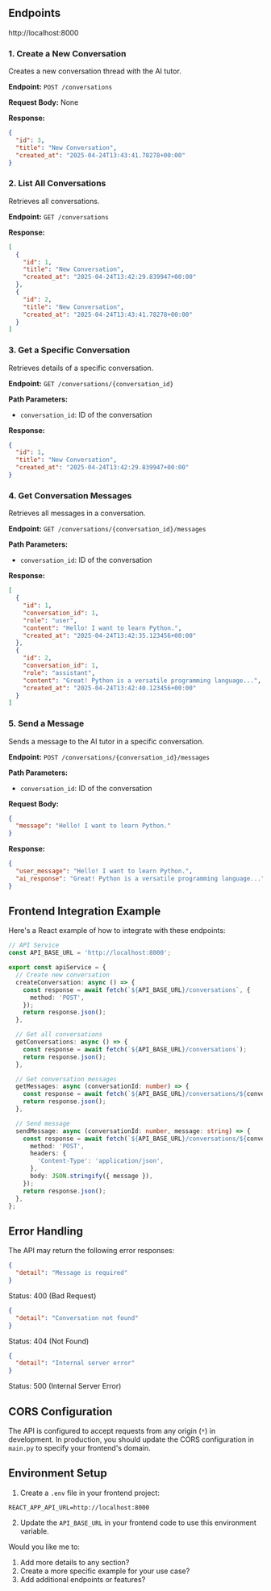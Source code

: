
## Endpoints
http://localhost:8000 

### 1. Create a New Conversation
Creates a new conversation thread with the AI tutor.

**Endpoint:** `POST /conversations`

**Request Body:** None

**Response:**
```json
{
  "id": 3,
  "title": "New Conversation",
  "created_at": "2025-04-24T13:43:41.78278+00:00"
}
```

### 2. List All Conversations
Retrieves all conversations.

**Endpoint:** `GET /conversations`

**Response:**
```json
[
  {
    "id": 1,
    "title": "New Conversation",
    "created_at": "2025-04-24T13:42:29.839947+00:00"
  },
  {
    "id": 2,
    "title": "New Conversation",
    "created_at": "2025-04-24T13:43:41.78278+00:00"
  }
]
```

### 3. Get a Specific Conversation
Retrieves details of a specific conversation.

**Endpoint:** `GET /conversations/{conversation_id}`

**Path Parameters:**
- `conversation_id`: ID of the conversation

**Response:**
```json
{
  "id": 1,
  "title": "New Conversation",
  "created_at": "2025-04-24T13:42:29.839947+00:00"
}
```

### 4. Get Conversation Messages
Retrieves all messages in a conversation.

**Endpoint:** `GET /conversations/{conversation_id}/messages`

**Path Parameters:**
- `conversation_id`: ID of the conversation

**Response:**
```json
[
  {
    "id": 1,
    "conversation_id": 1,
    "role": "user",
    "content": "Hello! I want to learn Python.",
    "created_at": "2025-04-24T13:42:35.123456+00:00"
  },
  {
    "id": 2,
    "conversation_id": 1,
    "role": "assistant",
    "content": "Great! Python is a versatile programming language...",
    "created_at": "2025-04-24T13:42:40.123456+00:00"
  }
]
```

### 5. Send a Message
Sends a message to the AI tutor in a specific conversation.

**Endpoint:** `POST /conversations/{conversation_id}/messages`

**Path Parameters:**
- `conversation_id`: ID of the conversation

**Request Body:**
```json
{
  "message": "Hello! I want to learn Python."
}
```

**Response:**
```json
{
  "user_message": "Hello! I want to learn Python.",
  "ai_response": "Great! Python is a versatile programming language..."
}
```

## Frontend Integration Example

Here's a React example of how to integrate with these endpoints:

```typescript
// API Service
const API_BASE_URL = 'http://localhost:8000';

export const apiService = {
  // Create new conversation
  createConversation: async () => {
    const response = await fetch(`${API_BASE_URL}/conversations`, {
      method: 'POST',
    });
    return response.json();
  },

  // Get all conversations
  getConversations: async () => {
    const response = await fetch(`${API_BASE_URL}/conversations`);
    return response.json();
  },

  // Get conversation messages
  getMessages: async (conversationId: number) => {
    const response = await fetch(`${API_BASE_URL}/conversations/${conversationId}/messages`);
    return response.json();
  },

  // Send message
  sendMessage: async (conversationId: number, message: string) => {
    const response = await fetch(`${API_BASE_URL}/conversations/${conversationId}/messages`, {
      method: 'POST',
      headers: {
        'Content-Type': 'application/json',
      },
      body: JSON.stringify({ message }),
    });
    return response.json();
  },
};
```


## Error Handling

The API may return the following error responses:

```json
{
  "detail": "Message is required"
}
```
Status: 400 (Bad Request)

```json
{
  "detail": "Conversation not found"
}
```
Status: 404 (Not Found)

```json
{
  "detail": "Internal server error"
}
```
Status: 500 (Internal Server Error)

## CORS Configuration

The API is configured to accept requests from any origin (`*`) in development. In production, you should update the CORS configuration in `main.py` to specify your frontend's domain.

## Environment Setup

1. Create a `.env` file in your frontend project:
```env
REACT_APP_API_URL=http://localhost:8000
```

2. Update the `API_BASE_URL` in your frontend code to use this environment variable.

Would you like me to:
1. Add more details to any section?
2. Create a more specific example for your use case?
3. Add additional endpoints or features?